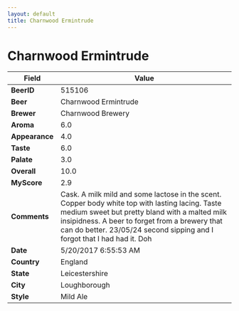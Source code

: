 ```yaml
---
layout: default
title: Charnwood Ermintrude
---
```


# Charnwood Ermintrude

| Field         | Value     |
|---------------|-----------|
| **BeerID** | 515106 |
| **Beer** | Charnwood Ermintrude |
| **Brewer** | Charnwood Brewery |
| **Aroma** | 6.0 |
| **Appearance** | 4.0 |
| **Taste** | 6.0 |
| **Palate** | 3.0 |
| **Overall** | 10.0 |
| **MyScore** | 2.9 |
| **Comments** | Cask. A milk mild and some lactose in the scent. Copper body white top with lasting lacing. Taste medium sweet but pretty bland with a malted milk insipidness. A beer to forget from a brewery that can do better. 23/05/24 second sipping and I forgot that I had had it. Doh |
| **Date** | 5/20/2017 6:55:53 AM |
| **Country** | England |
| **State** | Leicestershire |
| **City** | Loughborough |
| **Style** | Mild Ale |
